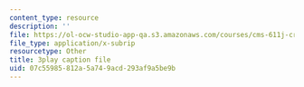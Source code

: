 ```yaml
---
content_type: resource
description: ''
file: https://ol-ocw-studio-app-qa.s3.amazonaws.com/courses/cms-611j-creating-video-games-fall-2014/07c55985812a5a749acd293af9a5be9b_jbhbJBtS48w.vtt
file_type: application/x-subrip
resourcetype: Other
title: 3play caption file
uid: 07c55985-812a-5a74-9acd-293af9a5be9b
---
```

